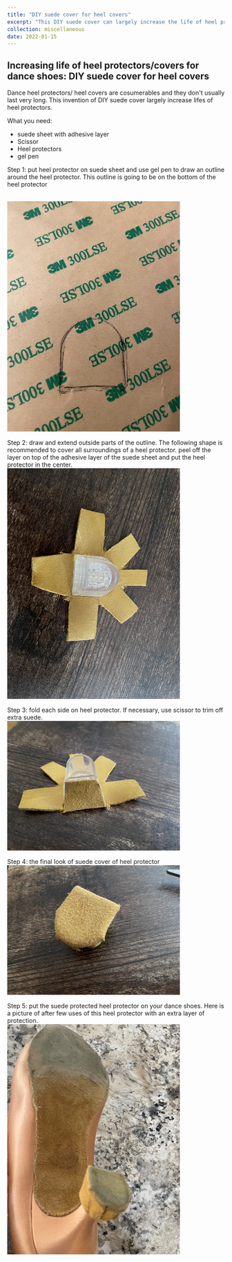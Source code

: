 ```yaml
---
title: "DIY suede cover for heel covers"
excerpt: "This DIY suede cover can largely increase the life of heel protectors/covers for dance shoes <br/><img src='/images/post_heel_cover/final_ori.jpeg' width='400'>"
collection: miscellaneous
date: 2022-01-15
---
```


Increasing life of heel protectors/covers for dance shoes: DIY suede cover for heel covers
----

Dance heel protectors/ heel covers are cosumerables and they don't usually last very long. This invention of DIY suede cover largely increase lifes of heel protectors. 

What you need: 
* suede sheet with adhesive layer
* Scissor
* Heel protectors
* gel pen


Step 1: put heel protector on suede sheet and use gel pen to draw an outline around the heel protector. This outline is going to be on the bottom of the heel protector

<br/><img src='/images/post_heel_cover/draw.jpeg' width="400">


Step 2: draw and extend outside parts of the outline. The following shape is recommended to cover all surroundings of a heel protector.  peel off the layer on top of the adhesive layer of the suede sheet and put the heel protector in the center.
<br/><img src='/images/post_heel_cover/glue_off.jpeg' width="400">

Step 3: fold each side on heel protector. If necessary, use scissor to trim off extra suede. 
<br/><img src='/images/post_heel_cover/fold.jpeg' width="400">


Step 4: the final look of suede cover of heel protector
<br/><img src='/images/post_heel_cover/final_ori.jpeg' width="400">


Step 5: put the suede protected heel protector on your dance shoes. Here is a picture of after few uses of this heel protector with an extra layer of protection. 
<br/><img src='/images/post_heel_cover/put_on.jpeg' width="400">